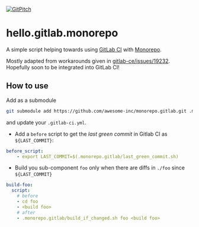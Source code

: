 [![GitPitch](https://gitpitch.com/assets/badge.svg)](https://gitpitch.com/awesome-inc/hello.gitlab.monorepo/master)

# hello.gitlab.monorepo

A simple script helping towards using [GitLab CI](https://docs.gitlab.com/ee/ci/yaml/) with [Monorepo](https://medium.com/@maoberlehner/monorepos-in-the-wild-33c6eb246cb9).

Mostly adapted from workarounds given in [gitlab-ce/issues/19232](https://gitlab.com/gitlab-org/gitlab-ce/issues/19232).
Hopefully soon to be integrated into GitLab CI!

## How to use

Add as a submodule

```bash
git submodule add https://github.com/awesome-inc/monorepo.gitlab.git .monorepo.gitlab
```

and update your `.gitlab-ci.yml`.

- Add a `before` script to get the *last green commit* in Gitlab CI as `${LAST_COMMIT}`:

```yml
before_script:
    - export LAST_COMMIT=$(.monorepo.gitlab/last_green_commit.sh)
```

- Build you sub-component `foo` only when there are diffs in `./foo` since `${LAST_COMMIT}`

```yml
build-foo:
  script:
    # before
    - cd foo
    - <build foo>
    # after
    - .monorepo.gitlab/build_if_changed.sh foo <build foo>
```